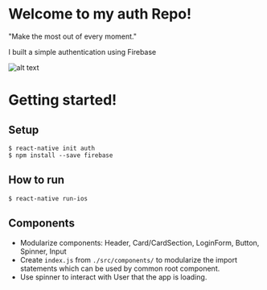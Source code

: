 # Welcome to my auth Repo!
"Make the most out of every moment."

I built a simple authentication using Firebase

![alt text](demo/intro.png "intro")

# Getting started!

## Setup
```
$ react-native init auth
$ npm install --save firebase

```

## How to run

```
$ react-native run-ios

```

## Components
* Modularize components: Header, Card/CardSection, LoginForm, Button, Spinner, Input
* Create ```index.js``` from ```./src/components/``` to modularize the import statements which can be used by common root component.
* Use spinner to interact with User that the app is loading.
